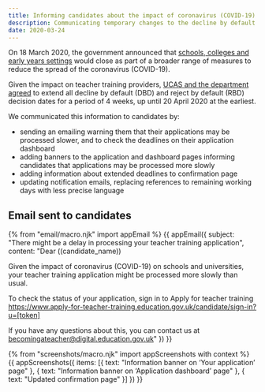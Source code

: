 ```yaml
---
title: Informing candidates about the impact of coronavirus (COVID-19)
description: Communicating temporary changes to the decline by default and reject by default decision dates.
date: 2020-03-24
---
```


On 18 March 2020, the government announced that [schools, colleges and early years settings](https://www.gov.uk/government/news/schools-colleges-and-early-years-settings-to-close) would close as part of a broader range of measures to reduce the spread of the coronavirus (COVID-19).

Given the impact on teacher training providers, [UCAS and the department agreed](/apply-for-teacher-training/ucas/coronavirus) to extend all decline by default (DBD) and reject by default (RBD) decision dates for a period of 4 weeks, up until 20 April 2020 at the earliest.

We communicated this information to candidates by:

* sending an emailing warning them that their applications may be processed slower, and to check the deadlines on their application dashboard
* adding banners to the application and dashboard pages informing candidates that applications may be processed more slowly
* adding information about extended deadlines to confirmation page
* updating notification emails, replacing references to remaining working days with less precise language

## Email sent to candidates

{% from "email/macro.njk" import appEmail %}
{{ appEmail({
  subject: "There might be a delay in processing your teacher training application",
  content: "Dear ((candidate_name))

  Given the impact of coronavirus (COVID-19) on schools and universities, your teacher training application might be processed more slowly than usual.

  To check the status of your application, sign in to Apply for teacher training https://www.apply-for-teacher-training.education.gov.uk/candidate/sign-in?u=[token]

  If you have any questions about this, you can contact us at <becomingateacher@digital.education.gov.uk>"
}) }}

{% from "screenshots/macro.njk" import appScreenshots with context %}
{{ appScreenshots({
  items: [{
    text: "Information banner on ‘Your application’ page"
  }, {
    text: "Information banner on ‘Application dashboard’ page"
  }, {
    text: "Updated confirmation page"
  }]
}) }}
